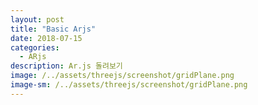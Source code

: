 ```yaml
---
layout: post
title: "Basic Arjs"
date: 2018-07-15
categories:
  - ARjs
description: Ar.js 돌려보기    
image: /../assets/threejs/screenshot/gridPlane.png
image-sm: /../assets/threejs/screenshot/gridPlane.png
---
```

<script src="{{ site.url }}/assets/arjs/vendor/aframe.min.js"/>
<script src="{{ site.url }}/assets/arjs/build/aframe-ar.js"/>
<div style="margin:0px; overflow:hidden;">
	<a-scene embedded arjs>
  		<a-marker preset="hiro">
          <a-box position='0 0.5 0' material='color: black;'></a-box>
  		</a-marker>
  		<a-entity camera></a-entity>
    </a-scene>
</div>
